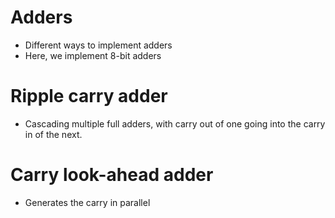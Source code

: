 # Adders

- Different ways to implement adders
- Here, we implement 8-bit adders

# Ripple carry adder

- Cascading multiple full adders, with carry out of one going into the carry in of the next.

# Carry look-ahead adder

- Generates the carry in parallel

